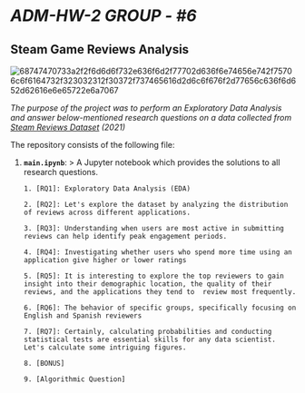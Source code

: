 
# *ADM-HW-2*   *GROUP - #6*

## Steam Game Reviews Analysis

![68747470733a2f2f6d6d6f732e636f6d2f77702d636f6e74656e742f75706c6f6164732f323032312f30372f737465616d2d6c6f676f2d77656c636f6d652d62616e6e65722e6a7067](https://github.com/user-attachments/assets/ed80a61c-d593-4608-abfa-c43eb4258c5a)

*The purpose of the project was to perform an Exploratory Data Analysis and answer below-mentioned research questions on a data collected from [Steam Reviews Dataset](https://www.kaggle.com/datasets/najzeko/steam-reviews-2021) (2021)* 

The repository consists of the following file:
1. __`main.ipynb`__:
       > A Jupyter notebook which provides the solutions to all research questions.

       1. [RQ1]: Exploratory Data Analysis (EDA) 

       2. [RQ2]: Let's explore the dataset by analyzing the distribution of reviews across different applications.

       3. [RQ3]: Understanding when users are most active in submitting reviews can help identify peak engagement periods.

       4. [RQ4]: Investigating whether users who spend more time using an application give higher or lower ratings

       5. [RQ5]: It is interesting to explore the top reviewers to gain insight into their demographic location, the quality of their reviews, and the applications they tend to  review most frequently.
                                 
       6. [RQ6]: The behavior of specific groups, specifically focusing on English and Spanish reviewers
   
       7. [RQ7]: Certainly, calculating probabilities and conducting statistical tests are essential skills for any data scientist. Let's calculate some intriguing figures.

       8. [BONUS]

       9. [Algorithmic Question]


 
 

      
  




         
  

  
   
		
